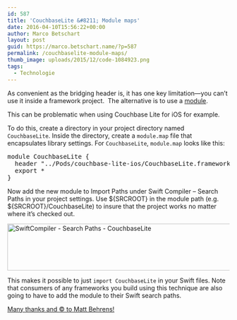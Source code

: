 ```yaml
---
id: 587
title: 'CouchbaseLite &#8211; Module maps'
date: 2016-04-10T15:56:22+00:00
author: Marco Betschart
layout: post
guid: https://marco.betschart.name/?p=587
permalink: /couchbaselite-module-maps/
thumb_image: uploads/2015/12/code-1084923.png
tags:
  - Technologie
---
```

As convenient as the bridging header is, it has one key limitation—you can’t use it inside a framework project.  The alternative is to use a [module](http://clang.llvm.org/docs/Modules.html "Clang Module documentation").

This can be problematic when using Couchbase Lite for iOS for example.

To do this, create a directory in your project directory named `CouchbaseLite`. Inside the directory, create a `module.map` file that encapsulates library settings. For `CouchbaseLite`, `module.map` looks like this:

<pre>module CouchbaseLite {
  header "../Pods/couchbase-lite-ios/CouchbaseLite.framework/Headers/CouchbaseLite.h"
  export *
}</pre>

Now add the new module to Import Paths under Swift Compiler – Search Paths in your project settings. Use ${SRCROOT} in the module path (e.g. ${SRCROOT}/CouchbaseLite) to insure that the project works no matter where it’s checked out.

<a href="http://blog.marco.betschart.name/assets/uploads/2016/04/SwiftCompiler-Search-Paths-CouchbaseLite.png" rel="attachment wp-att-588"><img class="alignnone wp-image-588" src="http://blog.marco.betschart.name/assets/uploads/2016/04/SwiftCompiler-Search-Paths-CouchbaseLite-300x41.png" alt="SwiftCompiler - Search Paths - CouchbaseLite" width="770" height="106" /></a>

This makes it possible to just `import CouchbaseLite` in your Swift files. Note that consumers of any frameworks you build using this technique are also going to have to add the module to their Swift search paths.

[Many thanks and © to Matt Behrens!](https://spin.atomicobject.com/2015/02/23/c-libraries-swift/)